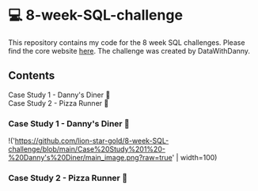 # 💻 8-week-SQL-challenge
This repository contains my code for the 8 week SQL challenges. Please find the core website <a href = 'https://8weeksqlchallenge.com/'>here</a>. The challenge was created by DataWithDanny.

## Contents 
  
Case Study 1 - Danny's Diner 🧆<br>
Case Study 2 - Pizza Runner 🍕<br>


### Case Study 1 - Danny's Diner 🧆
!('https://github.com/lion-star-gold/8-week-SQL-challenge/blob/main/Case%20Study%201%20-%20Danny's%20Diner/main_image.png?raw=true' | width=100)

                                                                                                
### Case Study 2 - Pizza Runner 🍕

